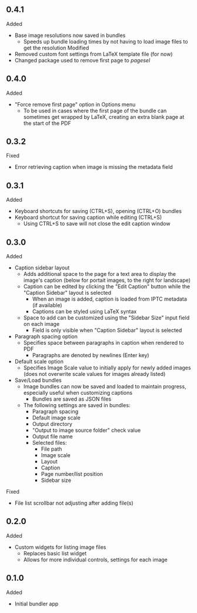 ## 0.4.1
Added
- Base image resolutions now saved in bundles
  - Speeds up bundle loading times by not having to load image files to get the resolution
Modified
- Removed custom font settings from LaTeX template file (for now)
- Changed package used to remove first page to *pagesel*

## 0.4.0
Added
- "Force remove first page" option in Options menu
  - To be used in cases where the first page of the bundle can sometimes get wrapped by LaTeX, creating an extra blank page at the start of the PDF

## 0.3.2
Fixed
- Error retrieving caption when image is missing the metadata field

## 0.3.1
Added
- Keyboard shortcuts for saving (CTRL+S), opening (CTRL+O) bundles  
- Keyboard shortcut for saving caption while editing (CTRL+S)
  - Using CTRL+S to save will not close the edit caption window
  
## 0.3.0
Added
- Caption sidebar layout
  - Adds additional space to the page for a text area to display the image's caption (below for portait images, to the right for landscape)
  - Caption can be edited by clicking the "Edit Caption" button while the "Caption Sidebar" layout is selected
    - When an image is added, caption is loaded from IPTC metadata (if available)
    - Captions can be styled using LaTeX syntax
  - Space to add can be customized using the "Sidebar Size" input field on each image
    - Field is only visible when "Caption Sidebar" layout is selected
- Paragraph spacing option
  - Specifies space between paragraphs in caption when rendered to PDF
    - Paragraphs are denoted by newlines (Enter key)
- Default scale option
  - Specifies Image Scale value to initially apply for newly added images (does not overwrite scale values for images already listed)
- Save/Load bundles
  - Image bundles can now be saved and loaded to maintain progress, especially useful when customizing captions
    - Bundles are saved as JSON files
  - The following settings are saved in bundles:
    - Paragraph spacing
    - Default image scale
    - Output directory
    - "Output to image source folder" check value
    - Output file name
    - Selected files:
      - File path
      - Image scale
      - Layout
      - Caption
      - Page number/list position
      - Sidebar size

Fixed
- File list scrollbar not adjusting after adding file(s) 
  
## 0.2.0
Added
- Custom widgets for listing image files
  - Replaces basic list widget
  - Allows for more individual controls, settings for each image

## 0.1.0
Added
- Initial bundler app